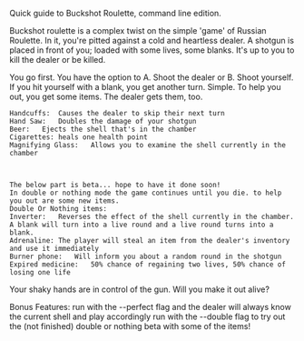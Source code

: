 Quick guide to Buckshot Roulette, command line edition.

Buckshot roulette is a complex twist on the simple 'game' of Russian Roulette. In it, you're pitted against a cold and heartless dealer. A shotgun is placed in front of you; loaded with some lives, some blanks. It's up to you to kill the dealer or be killed.

You go first. You have the option to 
A. Shoot the dealer or 
B. Shoot yourself. 
If you hit yourself with a blank, you get another turn. Simple. 
To help you out, you get some items. The dealer gets them, too.

    Handcuffs:	Causes the dealer to skip their next turn
    Hand Saw:	Doubles the damage of your shotgun
    Beer:	Ejects the shell that's in the chamber
    Cigarettes:	heals one health point
    Magnifying Glass:	Allows you to examine the shell currently in the chamber
    


    The below part is beta... hope to have it done soon!    
    In double or nothing mode the game continues until you die. to help you out are some new items.
    Double Or Nothing items:
    Inverter:	Reverses the effect of the shell currently in the chamber. A blank will turn into a live round and a live round turns into a blank.
    Adrenaline:	The player will steal an item from the dealer's inventory and use it immediately
    Burner phone:	Will inform you about a random round in the shotgun
    Expired medicine:	50% chance of regaining two lives, 50% chance of losing one life
    
Your shaky hands are in control of the gun. Will you make it out alive? 

Bonus Features:
run with the --perfect flag and the dealer will always know the current shell and play accordingly
run with the --double flag to try out the (not finished) double or nothing beta with some of the items!
